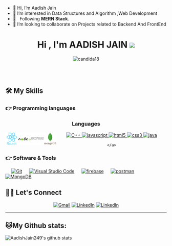 - 👋 Hi, I’m Aadish Jain
- 👀 I’m interested in Data Structures and Algorithm ,Web Development
- 🌱 &nbsp; Following **MERN Stack**.
- 💞️ I’m looking to collaborate on Projects related to Backend And FrontEnd


<!---
AadishJain249/AadishJain249 is a ✨ special ✨ repository because its `README.md` (this file) appears on your GitHub profile.
You can click the Preview link to take a look at your changes.
--->
<h1 align="center">Hi , I'm AADISH JAIN <img src="https://media.giphy.com/media/hvRJCLFzcasrR4ia7z/giphy.gif" width="30"></h1>

<p align="center">
 <a href="https://github.com/AadishJain249"></a></p>
<p align="center"> <img src="https://gpvc.arturio.dev/AadishJain249" alt="candida18" > </p>
 <br>
<br>


## 🛠️ My Skills

### 👉 Programming languages

  <div align="center">
    <h3>Languages</h3>
    <a href="https://www.w3schools.com/cpp/" target="_blank"> 
    <img alt="C++" src="https://img.shields.io/badge/C++-00599C.svg?&style=for-the-badge&logo=cplusplus&logoColor=red">
     </a> 
    </a>
    <a href="https://developer.mozilla.org/en-US/docs/Web/JavaScript" target="_blank"> 
      <img src="https://img.shields.io/badge/Javascript-F7DF1E.svg?style=for-the-badge&logo=javascript&logoColor=black"
        alt="javascript"/> 
    </a>
    <a href="https://www.w3.org/html/" target="_blank"> 
      <img src="https://img.shields.io/badge/html-E34F26.svg?style=for-the-badge&logo=html5&logoColor=white"
        alt="html5"/> 
    </a>
    <a href="https://www.w3schools.com/css/" target="_blank">
      <img src="https://img.shields.io/badge/css-1572B6.svg?style=for-the-badge&logo=css3&logoColor=white"
        alt="css3"/>
    </a>
    <a href="https://www.java.com" target="_blank"> 
      <img src="https://img.shields.io/badge/Java-007396.svg?style=for-the-badge&logo=java&logoColor=white" 
        alt="java"/> 
    </a>
     <a target="_blank" rel="noreferrer"> <img align="left" src="https://raw.githubusercontent.com/devicons/devicon/master/icons/react/react-original-wordmark.svg" alt="react" width="40" height="40"/></a>
  <a target="_blank" rel="noreferrer"> <img align="left" src="https://raw.githubusercontent.com/devicons/devicon/master/icons/nodejs/nodejs-original-wordmark.svg" alt="nodejs" width="40" height="40"/> </a> 
  <a target="_blank" rel="noreferrer"> <img align="left" src="https://raw.githubusercontent.com/devicons/devicon/master/icons/express/express-original-wordmark.svg" alt="express" width="40" height="40"/> </a> 
  <a target="_blank" rel="noreferrer"> <img align="left" src="https://raw.githubusercontent.com/devicons/devicon/master/icons/mongodb/mongodb-original-wordmark.svg" alt="mongodb" width="40" height="40"/> </a> 
   
    </a>
    
  </div>

### 👉 Software & Tools
 
<p>
 &emsp;
    <a href="#"><img alt="Git" src="https://img.shields.io/badge/Git%20-%23F05033.svg?logo=git&logoColor=white"></a>
  &emsp;
  <!-- &emsp; -->
    <a href="#"><img alt="Visual Studio Code" src="https://img.shields.io/badge/Visual%20Studio%20Code-0078d7.svg?logo=visual-studio-code&logoColor=white"></a>
  &emsp;
  <a href="#"><img alt="firebase" src="https://img.shields.io/badge/firebase%20-%23F05033.svg?logo=firebase&logoColor=white"></a>
  &emsp;
  <a href="#"><img alt="postman" src="https://img.shields.io/badge/postamn%20-%23F05033.svg?logo=postman&logoColor=white"></a>
  &emsp;
  <a href="#"><img alt="MongoDB" src="  https://img.shields.io/badge/mongodb%20-%23F05033.svg?logo=mongodb&logoColor=white
"></a>
  &emsp;
</p>

## 🙋‍♀️ Let's Connect
<p align="center">
	<a href="mailto:aadishjain360@gmail.com"><img src="https://img.shields.io/badge/gmail-%23D14836.svg?&style=for-the-badge&logo=gmail&logoColor=white" alt="Gmail"/></a>
	  <a href="https://www.instagram.com/__aadishjain?r=nametag"><img src="https://img.shields.io/badge/Instagram-E4405F?style=for-the-badge&logo=instagram&logoColor=white"  alt="LinkedIn"/></a>
       <a href="https://leetcode.com/aadishjain__/"><img src="https://img.shields.io/badge/-LeetCode-FFA116?style=for-the-badge&logo=LeetCode&logoColor=black"  alt="LinkedIn"/></a>
	
</p>

<hr>

## 🐱My Github stats:
![AadishJain249's github stats](https://github-readme-stats.vercel.app/api?username=AadishJain249&show_icons=true&title_color=ffc857&icon_color=8ac926&text_color=daf7dc&bg_color=151515&hide=["stars"]) 
